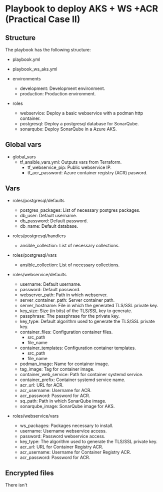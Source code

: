 # Playbook to deploy AKS + WS +ACR (Practical  Case II)

## Structure

The playbook has the following structure:

- playbook.yml
- playbook_ws_aks.yml

- environments
    - development:                     Development environment.
    - production:                      Production environment.

- roles
    - webservice:                      Deploy a basic webservice with a podman http container.
    - postgresql:                      Deploy a postgresql database for SonarQube.
    - sonarqube:                       Deploy SonarQube in a Azure AKS.

## Global vars

- global_vars
    - tf_ansible_vars.yml:             Outputs vars from Terraform.
        - tf_webservice_pip:           Public webservice IP.
        - tf_acr_password:             Azure container registry (ACR) pasword.

## Vars

- roles/postgresql/defaults
    - postgres_packages:               List of necessary postgres packages.
    - db_user:                         Default username.
    - db_password:                     Default password.
    - db_name:                         Default database.

- roles/postgresql/handlers
    - ansible_collection:              List of necessary collections.

- roles/postgresql/vars
    - ansible_collection:              List of necessary collections.

- roles/webservice/defaults
    - username:                        Default username.
    - password:                        Default password.
    - webserver_path:                  Path in which webserver.
    - server_container_path:           Server container path.
    - server_hostname:                 File in which the generated TLS/SSL private key.
    - key_size:                        Size (in bits) of the TLS/SSL key to generate.
    - passphrase:                      The passphrase for the private key.
    - key_type:                        Default algorithm used to generate the TLS/SSL private key.
    - container_files:                 Configuration container files.
        - src_path
        - file_name
    - container_templates:             Configuration container templates.
        - src_path
        - file_name
    - podman_image:                    Name for container image.
    - tag_image:                       Tag for container image.
    - container_web_service:           Path for container systemd service.
    - container_prefix:                Container systemd service name.
    - acr_url:                         URL for ACR.
    - acr_username:                    Username for ACR.
    - acr_password:                    Password for ACR.
    - sq_path:                         Path in which SonarQube image.
    - sonarqube_image:                 SonarQube image for AKS.

- roles/webservice/vars
    - ws_packages:                     Packages necessary to install.
    - username:                        Username webservice access.
    - password:                        Password webservice access.
    - key_type:                        The algorithm used to generate the TLS/SSL private key.
    - acr_url:                         URL for Container Registry ACR.
    - acr_username:                    Username for Container Registry ACR.
    - acr_password:                    Password for ACR.

## Encrypted files

There isn't
